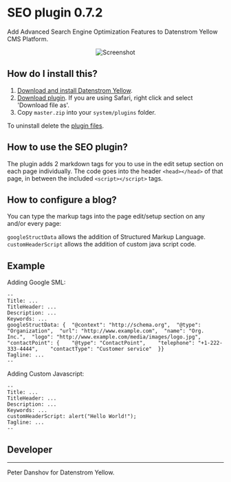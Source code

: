 SEO plugin 0.7.2
=================
Add Advanced Search Engine Optimization Features to Datenstrom Yellow CMS Platform.

<p align="center"><img src="seo-screenshot.png?raw=true" alt="Screenshot"></p>

## How do I install this?

1. [Download and install Datenstrom Yellow](https://github.com/datenstrom/yellow/).
2. [Download plugin](https://github.com/pdanshov/yellow-plugin-seo/archive/master.zip). If you are using Safari, right click and select 'Download file as'.
3. Copy `master.zip` into your `system/plugins` folder.

To uninstall delete the [plugin files](update.ini).

## How to use the SEO plugin?

The plugin adds 2 markdown tags for you to use in the edit setup section on each page individually. The code goes into the header `<head></head>` of that page, in between the included `<script></script>` tags.

## How to configure a blog?

You can type the markup tags into the page edit/setup section on any and/or every page:

`googleStructData` allows the addition of Structured Markup Language.
`customHeaderScript` allows the addition of custom java script code.

## Example

Adding Google SML:

    --
    Title: ...
    TitleHeader: ...
    Description: ...
    Keywords: ...
    googleStructData: {  "@context": "http://schema.org",  "@type": "Organization",  "url": "http://www.example.com",  "name": "Org. Inc.",  "logo": "http://www.example.com/media/images/logo.jpg", "contactPoint": {    "@type": "ContactPoint",    "telephone": "+1-222-333-4444",    "contactType": "Customer service"  }}
    Tagline: ...
    --


Adding Custom Javascript:

    --
    Title: ...
    TitleHeader: ...
    Description: ...
    Keywords: ...
    customHeaderScript: alert("Hello World!");
    Tagline: ...
    --


## Developer
---------
Peter Danshov for Datenstrom Yellow.
